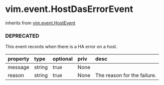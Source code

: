 vim.event.HostDasErrorEvent
===========================
inherits from [vim.event.HostEvent](docs/vim.event.HostEvent.md)
### DEPRECATED



This event records when there is a HA error on a host.

| property | type | optional | priv | desc |
|:---------|:-----|:---------|:-----|:-----|
| message | string | true | None |  |
| reason | string | true | None | The reason for the failure. |


